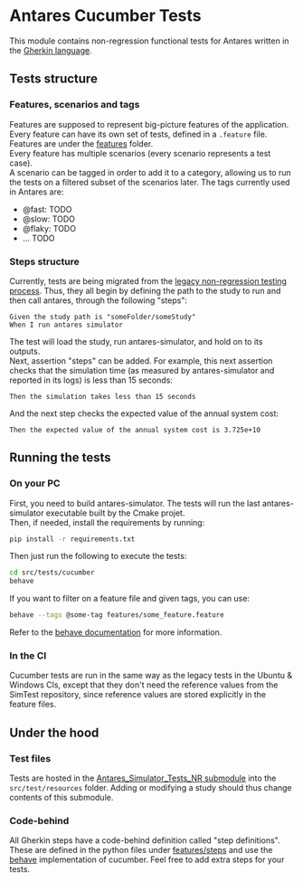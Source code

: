 # Antares Cucumber Tests

This module contains non-regression functional tests for Antares written in the [Gherkin language](https://cucumber.io/docs/gherkin/).  

## Tests structure

### Features, scenarios and tags
Features are supposed to represent big-picture features of the application. Every feature can have its own set of tests, 
defined in a `.feature` file. Features are under the [features](./features) folder.  
Every feature has multiple scenarios (every scenario represents a test case).  
A scenario can be tagged in order to add it to a category, allowing us to run the tests on a filtered subset of the 
scenarios later. The tags currently used in Antares are:
- @fast: TODO
- @slow: TODO
- @flaky: TODO
- ... TODO

### Steps structure
Currently, tests are being migrated from the [legacy non-regression testing process](../run-study-tests). Thus, they 
all begin by defining the path to the study to run and then call antares, through the following "steps":
~~~gherkin
Given the study path is "someFolder/someStudy"
When I run antares simulator
~~~
The test will load the study, run antares-simulator, and hold on to its outputs.  
Next, assertion "steps" can be added. For example, this next assertion checks that the simulation time (as measured by 
antares-simulator and reported in its logs) is less than 15 seconds:
~~~gherkin
Then the simulation takes less than 15 seconds
~~~
And the next step checks the expected value of the annual system cost:
~~~gherkin
Then the expected value of the annual system cost is 3.725e+10
~~~

## Running the tests
### On your PC
First, you need to build antares-simulator. The tests will run the last antares-simulator executable built by the Cmake 
projet.  
Then, if needed, install the requirements by running:
~~~bash
pip install -r requirements.txt
~~~
Then just run the following to execute the tests:
~~~bash
cd src/tests/cucumber
behave
~~~
If you want to filter on a feature file and given tags, you can use:
~~~bash
behave --tags @some-tag features/some_feature.feature
~~~
Refer to the [behave documentation](https://behave.readthedocs.io/en/latest/) for more information.

### In the CI
Cucumber tests are run in the same way as the legacy tests in the Ubuntu & Windows CIs, except that they don't need the 
reference values from the SimTest repository, since reference values are stored explicitly in the feature files.

## Under the hood
### Test files
Tests are hosted in the [Antares_Simulator_Tests_NR submodule](https://github.com/AntaresSimulatorTeam/Antares_Simulator_Tests_NR) 
into the `src/test/resources` folder. Adding or modifying a study should thus change contents of this submodule.

### Code-behind
All Gherkin steps have a code-behind definition called "step definitions". These are defined in the python files under 
[features/steps](./features/steps) and use the [behave](https://behave.readthedocs.io/en/latest/) implementation of 
cucumber. Feel free to add extra steps for your tests.
